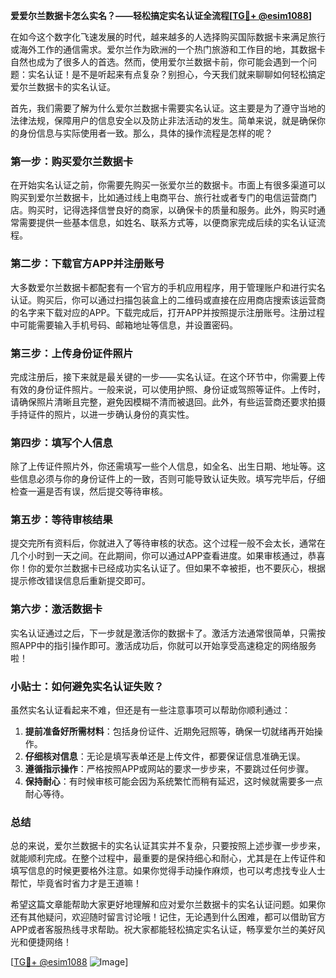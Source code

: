 **爱爱尔兰数据卡怎么实名？——轻松搞定实名认证全流程[[TG💪+ @esim1088](https://t.me/s/esim1088)]**

在如今这个数字化飞速发展的时代，越来越多的人选择购买国际数据卡来满足旅行或海外工作的通信需求。爱尔兰作为欧洲的一个热门旅游和工作目的地，其数据卡自然也成为了很多人的首选。然而，使用爱尔兰数据卡前，你可能会遇到一个问题：实名认证！是不是听起来有点复杂？别担心，今天我们就来聊聊如何轻松搞定爱尔兰数据卡的实名认证。

首先，我们需要了解为什么爱尔兰数据卡需要实名认证。这主要是为了遵守当地的法律法规，保障用户的信息安全以及防止非法活动的发生。简单来说，就是确保你的身份信息与实际使用者一致。那么，具体的操作流程是怎样的呢？

### **第一步：购买爱尔兰数据卡**

在开始实名认证之前，你需要先购买一张爱尔兰的数据卡。市面上有很多渠道可以购买到爱尔兰数据卡，比如通过线上电商平台、旅行社或者专门的电信运营商门店。购买时，记得选择信誉良好的商家，以确保卡的质量和服务。此外，购买时通常需要提供一些基本信息，如姓名、联系方式等，以便商家完成后续的实名认证流程。

### **第二步：下载官方APP并注册账号**

大多数爱尔兰数据卡都配套有一个官方的手机应用程序，用于管理账户和进行实名认证。购买后，你可以通过扫描包装盒上的二维码或直接在应用商店搜索该运营商的名字来下载对应的APP。下载完成后，打开APP并按照提示注册账号。注册过程中可能需要输入手机号码、邮箱地址等信息，并设置密码。

### **第三步：上传身份证件照片**

完成注册后，接下来就是最关键的一步——实名认证。在这个环节中，你需要上传有效的身份证件照片。一般来说，可以使用护照、身份证或驾照等证件。上传时，请确保照片清晰且完整，避免因模糊不清而被退回。此外，有些运营商还要求拍摄手持证件的照片，以进一步确认身份的真实性。

### **第四步：填写个人信息**

除了上传证件照片外，你还需填写一些个人信息，如全名、出生日期、地址等。这些信息必须与你的身份证件上的一致，否则可能导致认证失败。填写完毕后，仔细检查一遍是否有误，然后提交等待审核。

### **第五步：等待审核结果**

提交完所有资料后，你就进入了等待审核的状态。这个过程一般不会太长，通常在几个小时到一天之间。在此期间，你可以通过APP查看进度。如果审核通过，恭喜你！你的爱尔兰数据卡已经成功实名认证了。但如果不幸被拒，也不要灰心，根据提示修改错误信息后重新提交即可。

### **第六步：激活数据卡**

实名认证通过之后，下一步就是激活你的数据卡了。激活方法通常很简单，只需按照APP中的指引操作即可。激活成功后，你就可以开始享受高速稳定的网络服务啦！

### **小贴士：如何避免实名认证失败？**

虽然实名认证看起来不难，但还是有一些注意事项可以帮助你顺利通过：

1. **提前准备好所需材料**：包括身份证件、近期免冠照等，确保一切就绪再开始操作。
2. **仔细核对信息**：无论是填写表单还是上传文件，都要保证信息准确无误。
3. **遵循指示操作**：严格按照APP或网站的要求一步步来，不要跳过任何步骤。
4. **保持耐心**：有时候审核可能会因为系统繁忙而稍有延迟，这时候就需要多一点耐心等待。

### **总结**

总的来说，爱尔兰数据卡的实名认证其实并不复杂，只要按照上述步骤一步步来，就能顺利完成。在整个过程中，最重要的是保持细心和耐心，尤其是在上传证件和填写信息的时候更要格外注意。如果你觉得手动操作麻烦，也可以考虑找专业人士帮忙，毕竟省时省力才是王道嘛！

希望这篇文章能帮助大家更好地理解和应对爱尔兰数据卡的实名认证问题。如果你还有其他疑问，欢迎随时留言讨论哦！记住，无论遇到什么困难，都可以借助官方APP或者客服热线寻求帮助。祝大家都能轻松搞定实名认证，畅享爱尔兰的美好风光和便捷网络！

[[TG💪+ @esim1088](https://t.me/s/esim1088) ![Image](https://i.postimg.cc/4NQfJmqS/Snipaste-2025-05-13-00-14-12.png)]